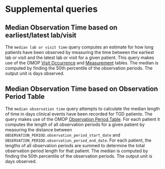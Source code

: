 # Supplemental queries

## Median Observation Time based on earliest/latest lab/visit
The `median lab or visit time` query computes an estimate for how long patients have been observed by measuring the time between the earliest lab or visit and the latest lab or visit for a given patient. This query makes use of the OMOP [Visit Occurrence](http://ohdsi.github.io/CommonDataModel/cdm54.html#VISIT_OCCURRENCE) and [Measurement](http://ohdsi.github.io/CommonDataModel/cdm54.html#MEASUREMENT) tables. The median is computed by finding the 50th percentile of the observation periods. The output unit is days observed.

## Median Observation Time based on Observation Period Table
The `median observation time` query attempts to calculate the median length of time in days clinical events have been recorded for TGD patients. The query makes use of the OMOP [Observation Period Table](http://ohdsi.github.io/CommonDataModel/cdm54.html#OBSERVATION_PERIOD). For each patient it computes the length of all observation periods for a given patient by measuring the distance between `OBSERVATION_PERIOD.observation_period_start_date` and `OBSERVATION_PERIOD.observation_period_end_date`. For each patient, the lengths of all observation periods are summed to determine the total observation period length for that patient. The median is computed by finding the 50th percentile of the observation periods. The output unit is days observed.

